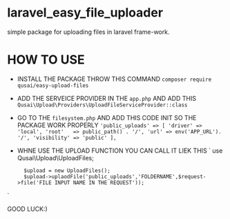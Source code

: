# laravel_easy_file_uploader
simple package for uploading files in laravel frame-work.

# HOW TO USE
- INSTALL THE PACKAGE THROW THIS COMMAND `composer require qusai/easy-upload-files` 
- ADD THE SERVEICE PROVIDER IN THE `app.php` AND ADD THIS
`Qusai\Upload\Providers\UploadFileServiceProvider::class`
- GO TO THE `filesystem.php` AND ADD THIS CODE INIT SO THE PACKAGE WORK PROPERLY
`
'public_uploads' => [
            'driver' => 'local',
            'root'   => public_path() . '/',
             'url' => env('APP_URL'). '/',
             'visibility' => 'public'
        ],
`
- WHNE USE THE UPLOAD FUNCTION YOU CAN CALL IT LIEK THIS 
`
        use Qusai\Upload\UploadFiles;

        $upload = new UploadFiles();
        $upload->uplaodFile('public_uploads','FOLDERNAME',$request->file('FILE INPUT NAME IN THE REQUEST'));

`

GOOD LUCK:)
